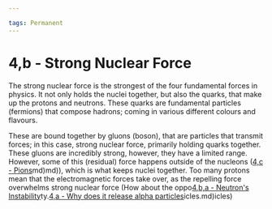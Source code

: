 ```yaml
---

tags: Permanent 
---
```


# 4,b - Strong Nuclear Force

The strong nuclear force is the strongest of the four fundamental forces in physics. It not only holds the nuclei together, but also the quarks, that make up the protons and neutrons. These quarks are fundamental particles (fermions) that compose hadrons; coming in various different colours and flavours. 

These are bound together by gluons (boson), that are particles that transmit forces; in this case, strong nuclear force, primarily holding quarks together. These gluons are incredibly strong, however, they have a limited range. However, some of this (residual) force happens outside of the nucleons ([4,c - Pions](4,c%20-%20Pions.md)md)md)), which is what keeps nuclei together. Too many protons mean that the electromagnetic forces take over, as the repelling force overwhelms strong nuclear force (How about the oppo[4,b,a - Neutron's Instability](4,b,a%20-%20Neutron's%20Instability.md)ty.[4,a - Why does it release alpha particles](4,a%20-%20Why%20does%20it%20release%20alpha%20particles.md)icles.md)icles)